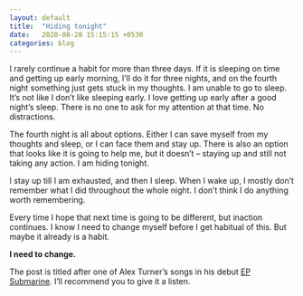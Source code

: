 ```yaml
---
layout: default
title:  "Hiding tonight"
date:   2020-08-28 15:15:15 +0530
categories: blog
---
```

I rarely continue a habit for more than three days. If it is sleeping on time and getting up early morning, I’ll do it for three nights, and on the fourth night something just gets stuck in my thoughts. I am unable to go to sleep. It’s not like I don’t like sleeping early. I love getting up early after a good night’s sleep. There is no one to ask for my attention at that time. No distractions.

The fourth night is all about options. Either I can save myself from my thoughts and sleep, or I can face them and stay up. There is also an option that looks like it is going to help me, but it doesn’t – staying up and still not taking any action. I am hiding tonight.

I stay up till I am exhausted, and then I sleep. When I wake up, I mostly don’t remember what I did throughout the whole night. I don’t think I do anything worth remembering.

Every time I hope that next time is going to be different, but inaction continues. I know I need to change myself before I get habitual of this. But maybe it already is a habit.

**I need to change.**

The post is titled after one of Alex Turner’s songs in his debut [EP Submarine](https://album.link/i/422325910). I’ll recommend you to give it a listen.
